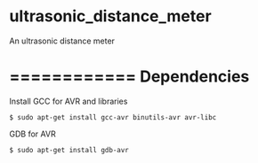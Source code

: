 # ultrasonic_distance_meter
An ultrasonic distance meter 

============
Dependencies
============

Install GCC for AVR and libraries
```
$ sudo apt-get install gcc-avr binutils-avr avr-libc
```
GDB for AVR
```
$ sudo apt-get install gdb-avr
```

